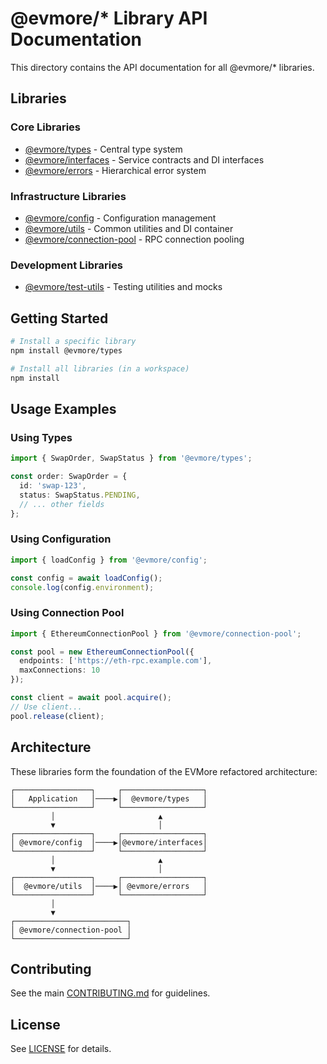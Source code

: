 # @evmore/* Library API Documentation

This directory contains the API documentation for all @evmore/* libraries.

## Libraries

### Core Libraries

- [@evmore/types](/Users/droo/Documents/CODE/EVMore/@docs/api/types/README.md) - Central type system
- [@evmore/interfaces](/Users/droo/Documents/CODE/EVMore/@docs/api/interfaces/README.md) - Service contracts and DI interfaces
- [@evmore/errors](/Users/droo/Documents/CODE/EVMore/@docs/api/errors/README.md) - Hierarchical error system

### Infrastructure Libraries

- [@evmore/config](/Users/droo/Documents/CODE/EVMore/@docs/api/config/README.md) - Configuration management
- [@evmore/utils](/Users/droo/Documents/CODE/EVMore/@docs/api/utils/README.md) - Common utilities and DI container
- [@evmore/connection-pool](/Users/droo/Documents/CODE/EVMore/@docs/api/connection-pool/README.md) - RPC connection pooling

### Development Libraries

- [@evmore/test-utils](/Users/droo/Documents/CODE/EVMore/@docs/api/test-utils/README.md) - Testing utilities and mocks

## Getting Started

```bash
# Install a specific library
npm install @evmore/types

# Install all libraries (in a workspace)
npm install
```

## Usage Examples

### Using Types

```typescript
import { SwapOrder, SwapStatus } from '@evmore/types';

const order: SwapOrder = {
  id: 'swap-123',
  status: SwapStatus.PENDING,
  // ... other fields
};
```

### Using Configuration

```typescript
import { loadConfig } from '@evmore/config';

const config = await loadConfig();
console.log(config.environment);
```

### Using Connection Pool

```typescript
import { EthereumConnectionPool } from '@evmore/connection-pool';

const pool = new EthereumConnectionPool({
  endpoints: ['https://eth-rpc.example.com'],
  maxConnections: 10
});

const client = await pool.acquire();
// Use client...
pool.release(client);
```

## Architecture

These libraries form the foundation of the EVMore refactored architecture:

```
┌─────────────────┐     ┌──────────────────┐
│   Application   │────▶│  @evmore/types   │
└─────────────────┘     └──────────────────┘
         │                       ▲
         ▼                       │
┌─────────────────┐     ┌──────────────────┐
│ @evmore/config  │────▶│@evmore/interfaces│
└─────────────────┘     └──────────────────┘
         │                       ▲
         ▼                       │
┌─────────────────┐     ┌──────────────────┐
│  @evmore/utils  │────▶│ @evmore/errors   │
└─────────────────┘     └──────────────────┘
         │
         ▼
┌─────────────────────────┐
│ @evmore/connection-pool │
└─────────────────────────┘
```

## Contributing

See the main [CONTRIBUTING.md](../../../CONTRIBUTING.md) for guidelines.

## License

See [LICENSE](../../../LICENSE) for details.
